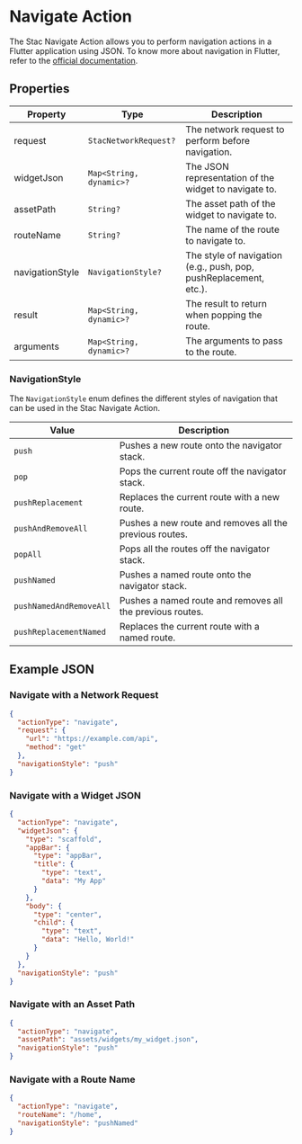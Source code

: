# Navigate Action

The Stac Navigate Action allows you to perform navigation actions in a Flutter application using JSON.
To know more about navigation in Flutter, refer to the [official documentation](https://api.flutter.dev/flutter/widgets/Navigator-class.html).

## Properties

| Property         | Type                    | Description                                                                 |
|------------------|-------------------------|-----------------------------------------------------------------------------|
| request          | `StacNetworkRequest?`  | The network request to perform before navigation.                           |
| widgetJson       | `Map<String, dynamic>?` | The JSON representation of the widget to navigate to.                       |
| assetPath        | `String?`               | The asset path of the widget to navigate to.                                |
| routeName        | `String?`               | The name of the route to navigate to.                                       |
| navigationStyle  | `NavigationStyle?`      | The style of navigation (e.g., push, pop, pushReplacement, etc.).           |
| result           | `Map<String, dynamic>?` | The result to return when popping the route.                                |
| arguments        | `Map<String, dynamic>?` | The arguments to pass to the route.                                         |


### NavigationStyle

The `NavigationStyle` enum defines the different styles of navigation that can be used in the Stac Navigate Action.

| Value                   | Description                                               |
|-------------------------|-----------------------------------------------------------|
| `push`                  | Pushes a new route onto the navigator stack.              |
| `pop`                   | Pops the current route off the navigator stack.           |
| `pushReplacement`       | Replaces the current route with a new route.              |
| `pushAndRemoveAll`      | Pushes a new route and removes all the previous routes.   |
| `popAll`                | Pops all the routes off the navigator stack.              |
| `pushNamed`             | Pushes a named route onto the navigator stack.            |
| `pushNamedAndRemoveAll` | Pushes a named route and removes all the previous routes. |
| `pushReplacementNamed`  | Replaces the current route with a named route.            |

## Example JSON

### Navigate with a Network Request

```json
{
  "actionType": "navigate",
  "request": {
    "url": "https://example.com/api",
    "method": "get"
  },
  "navigationStyle": "push"
}
```

### Navigate with a Widget JSON

```json
{
  "actionType": "navigate",
  "widgetJson": {
    "type": "scaffold",
    "appBar": {
      "type": "appBar",
      "title": {
        "type": "text",
        "data": "My App"
      }
    },
    "body": {
      "type": "center",
      "child": {
        "type": "text",
        "data": "Hello, World!"
      }
    }
  },
  "navigationStyle": "push"
}
```

### Navigate with an Asset Path

```json
{
  "actionType": "navigate",
  "assetPath": "assets/widgets/my_widget.json",
  "navigationStyle": "push"
}
```

### Navigate with a Route Name

```json
{
  "actionType": "navigate",
  "routeName": "/home",
  "navigationStyle": "pushNamed"
}
```